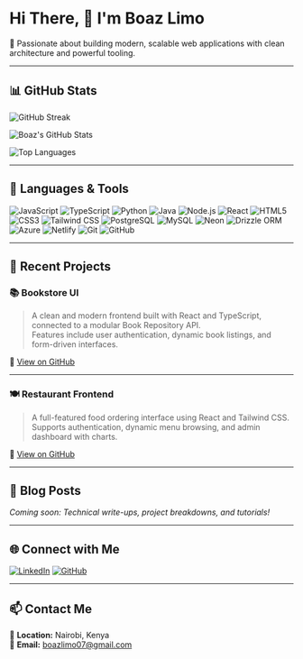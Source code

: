 # Hi There, 👋 I'm Boaz Limo

🚀 Passionate about building modern, scalable web applications with clean architecture and powerful tooling.

---

## 📊 GitHub Stats

<!-- GitHub Contribution Streak -->
![GitHub Streak](https://github-readme-streak-stats.herokuapp.com?user=LimoB&theme=dark&hide_border=true)

<!-- GitHub Summary Stats -->
![Boaz's GitHub Stats](https://github-readme-stats.vercel.app/api?username=LimoB&show_icons=true&theme=dark&hide_border=true)

<!-- Most Used Languages -->
![Top Languages](https://github-readme-stats.vercel.app/api/top-langs/?username=LimoB&layout=compact&theme=dark&hide_border=true)

---

## 🧰 Languages & Tools

![JavaScript](https://img.shields.io/badge/-JavaScript-F7DF1E?style=for-the-badge&logo=javascript&logoColor=black)
![TypeScript](https://img.shields.io/badge/-TypeScript-007ACC?style=for-the-badge&logo=typescript&logoColor=white)
![Python](https://img.shields.io/badge/-Python-3776AB?style=for-the-badge&logo=python&logoColor=white)
![Java](https://img.shields.io/badge/-Java-007396?style=for-the-badge&logo=java&logoColor=white)
![Node.js](https://img.shields.io/badge/-Node.js-339933?style=for-the-badge&logo=node.js&logoColor=white)
![React](https://img.shields.io/badge/-React-61DAFB?style=for-the-badge&logo=react&logoColor=black)
![HTML5](https://img.shields.io/badge/-HTML5-E34F26?style=for-the-badge&logo=html5&logoColor=white)
![CSS3](https://img.shields.io/badge/-CSS3-1572B6?style=for-the-badge&logo=css3&logoColor=white)
![Tailwind CSS](https://img.shields.io/badge/-TailwindCSS-06B6D4?style=for-the-badge&logo=tailwindcss&logoColor=white)
![PostgreSQL](https://img.shields.io/badge/-PostgreSQL-4169E1?style=for-the-badge&logo=postgresql&logoColor=white)
![MySQL](https://img.shields.io/badge/-MySQL-4479A1?style=for-the-badge&logo=mysql&logoColor=white)
![Neon](https://img.shields.io/badge/-Neon-000000?style=for-the-badge&logo=neon&logoColor=white)
![Drizzle ORM](https://img.shields.io/badge/-Drizzle%20ORM-000?style=for-the-badge&logoColor=white)
![Azure](https://img.shields.io/badge/-Azure-0078D4?style=for-the-badge&logo=microsoftazure&logoColor=white)
![Netlify](https://img.shields.io/badge/-Netlify-00C7B7?style=for-the-badge&logo=netlify&logoColor=white)
![Git](https://img.shields.io/badge/-Git-F05032?style=for-the-badge&logo=git&logoColor=white)
![GitHub](https://img.shields.io/badge/-GitHub-181717?style=for-the-badge&logo=github&logoColor=white)

---

## 🚀 Recent Projects

### 📚 Bookstore UI
> A clean and modern frontend built with React and TypeScript, connected to a modular Book Repository API.  
> Features include user authentication, dynamic book listings, and form-driven interfaces.

🔗 [View on GitHub](https://github.com/LimoB/bookstore-ui)

---

### 🍽️ Restaurant Frontend
> A full-featured food ordering interface using React and Tailwind CSS.  
> Supports authentication, dynamic menu browsing, and admin dashboard with charts.

🔗 [View on GitHub](https://github.com/LimoB/restaurant-frontend)

---

## 📰 Blog Posts

*Coming soon: Technical write-ups, project breakdowns, and tutorials!*

---

## 🌐 Connect with Me

[![LinkedIn](https://img.shields.io/badge/-LinkedIn-0077B5?style=for-the-badge&logo=linkedin&logoColor=white)](https://www.linkedin.com/in/boaz-limo-30752b310/)
[![GitHub](https://img.shields.io/badge/-GitHub-181717?style=for-the-badge&logo=github&logoColor=white)](https://github.com/LimoB)

---

## 📫 Contact Me

📍 **Location:** Nairobi, Kenya  
📧 **Email:** boazlimo07@gmail.com
